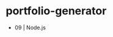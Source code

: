 # portfolio-generator
* 09 | Node.js

<!-- MOCK DATA START
    const mockData = {...};
    const pageHTML = generatePage(mockData);
    fs.writeFile('./index.html', pageHTML, err => {
        if (err) throw new Error(err);
        console.log('index.html populated with mockData');
    });
MOCK DATA END -->
